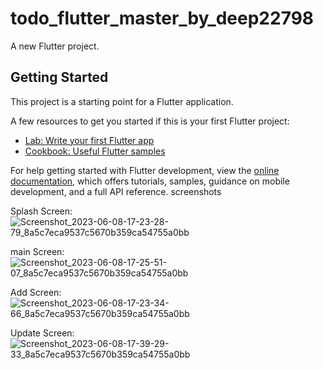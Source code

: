 # todo_flutter_master_by_deep22798

A new Flutter project.

## Getting Started

This project is a starting point for a Flutter application.

A few resources to get you started if this is your first Flutter project:

- [Lab: Write your first Flutter app](https://docs.flutter.dev/get-started/codelab)
- [Cookbook: Useful Flutter samples](https://docs.flutter.dev/cookbook)

For help getting started with Flutter development, view the
[online documentation](https://docs.flutter.dev/), which offers tutorials,
samples, guidance on mobile development, and a full API reference.
screenshots

Splash Screen:
![Screenshot_2023-06-08-17-23-28-79_8a5c7eca9537c5670b359ca54755a0bb](https://github.com/deep22798/todo_flutter_deep22798/assets/76737835/1660d5f9-8f73-4619-ae82-1cae7c45c8M2)

main Screen:
![Screenshot_2023-06-08-17-25-51-07_8a5c7eca9537c5670b359ca54755a0bb](https://github.com/deep22798/todo_flutter_deep22798/assets/76737835/88d142f7-db2a-4449-84b9-2cad8f728592)

Add Screen:
![Screenshot_2023-06-08-17-23-34-66_8a5c7eca9537c5670b359ca54755a0bb](https://github.com/deep22798/todo_flutter_deep22798/assets/76737835/9ef91c64-2349-466c-95be-c7cb98741e12)

Update Screen:
![Screenshot_2023-06-08-17-39-29-33_8a5c7eca9537c5670b359ca54755a0bb](https://github.com/deep22798/todo_flutter_deep22798/assets/76737835/01da403c-5378-4169-89c9-1d4190374d79)
